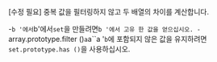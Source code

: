 [수정 필요]
중복 값을 필터링하지 않고 두 배열의 차이를 계산합니다.

-`b '에서`b'에서`set`을 만들려면`b '에서 고유 한 값을 얻으십시오.
-`array.prototype.filter ()`a`a``a '`b`에 포함되지 않은 값을 유지하려면`set.prototype.has ()`을 사용하십시오.
